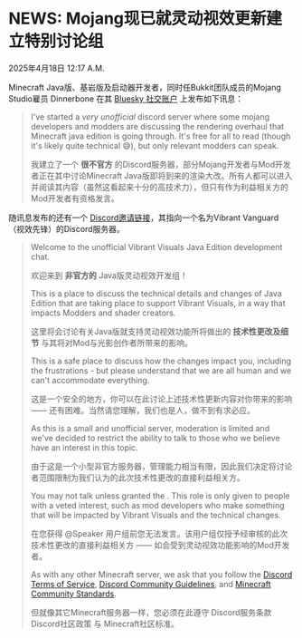 # NEWS: Mojang现已就灵动视效更新建立特别讨论组

2025年4月18日 12:17 A.M. 

Minecraft Java版、基岩版及启动器开发者，同时任Bukkit团队成员的Mojang Studio雇员 Dinnerbone 在其 [Bluesky 社交账户](https://bsky.app/profile/dinnerbone.com/post/3lmziytg3qk2a) 上发布如下讯息：

> I've started a _very unofficial_ discord server where some mojang developers and modders are discussing the rendering overhaul that Minecraft java edition is going through. It's free for all to read (though it's likely quite technical 😅), but only relevant modders can speak.
> 
> 我建立了一个 **很不官方** 的Discord服务器，部分Mojang开发者与Mod开发者正在其中讨论Minecraft Java版即将到来的渲染大改。所有人都可以进入并阅读其内容（虽然这看起来十分的高技术力），但只有作为利益相关方的Mod开发者有资格发言。
> 

随讯息发布的还有一个 [Discord邀请链接](http://discord.gg/eWmK8p565c)，其指向一个名为Vibrant Vanguard（视效先锋）的Discord服务器。

> Welcome to the unofficial Vibrant Visuals Java Edition development chat.
> 
> 欢迎来到 **非官方的** Java版灵动视效开发组！
> 
> This is a place to discuss the technical details and changes of Java Edition that are taking place to support Vibrant Visuals, in a way that impacts Modders and shader creators.
> 
> 这里将会讨论有关Java版就支持灵动视效功能所将做出的 **技术性更改及细节** 与其将对Mod与光影创作者所带来的影响。
> 
> This is a safe place to discuss how the changes impact you, including the frustrations - but please understand that we are all human and we can't accommodate everything.
> 
> 这是一个安全的地方，你可以在此讨论上述技术性更新内容对你带来的影响 —— 还有困难。当然请您理解，我们也是人，做不到有求必应。
> 
>As this is a small and unofficial server, moderation is limited and we've decided to restrict the ability to talk to those who we believe have an interest in this topic.
> 
> 由于这是一个小型非官方服务器，管理能力相当有限，因此我们决定将讨论者范围限制为我们认为的此次技术性更改的直接利益相关方。
> 
> You may not talk unless granted the . This role is only given to people with a veted interest, such as mod developers who make something that will be impacted by Vibrant Visuals and the technical changes.
> 
> 在您获得 @Speaker 用户组前您无法发言。该用户组仅授予经审核的此次技术性更改的直接利益相关方 —— 如会受到灵动视效功能影响的Mod开发者。
> 
> As with any other Minecraft server, we ask that you follow the [Discord Terms of Service](https://discord.com/terms), [Discord Community Guidelines](https://discord.com/guidelines), and [Minecraft Community Standards](https://www.minecraft.net/en-us/community-standards).
> 
> 但就像其它Minecraft服务器一样，您必须在此遵守 Discord服务条款 Discord社区政策 与 Minecraft社区标准。
>
